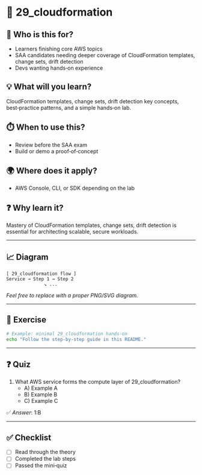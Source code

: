 # 📁 29_cloudformation

## 🧭 Who is this for?
- Learners finishing core AWS topics
- SAA candidates needing deeper coverage of CloudFormation templates, change sets, drift detection
- Devs wanting hands‑on experience

## 💡 What will you learn?
CloudFormation templates, change sets, drift detection key concepts, best‑practice patterns, and a simple hands‑on lab.

## ⏱️ When to use this?
- Review before the SAA exam
- Build or demo a proof‑of‑concept

## 🌍 Where does it apply?
- AWS Console, CLI, or SDK depending on the lab

## ❓ Why learn it?
Mastery of CloudFormation templates, change sets, drift detection is essential for architecting scalable, secure workloads.

---

## 📈 Diagram
```
[ 29_cloudformation flow ]
Service → Step 1 → Step 2
              ↘︎ ...
```
_Feel free to replace with a proper PNG/SVG diagram._

---

## 📝 Exercise
```bash
# Example: minimal 29_cloudformation hands‑on
echo "Follow the step‑by‑step guide in this README."
```

---

## ❓ Quiz
1. What AWS service forms the compute layer of 29_cloudformation?  
   - A) Example A  
   - B) Example B  
   - C) Example C

✅ *Answer*: 1:B

---

## ✅ Checklist
- [ ] Read through the theory
- [ ] Completed the lab steps
- [ ] Passed the mini‑quiz
